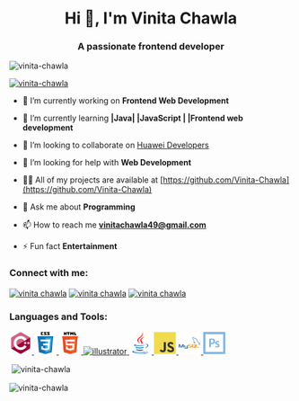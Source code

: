 <h1 align="center">Hi 👋, I'm Vinita Chawla</h1>
<h3 align="center">A passionate frontend developer</h3>

<p align="left"> <img src="https://komarev.com/ghpvc/?username=vinita-chawla&label=Profile%20views&color=0e75b6&style=flat" alt="vinita-chawla" /> </p>

<p align="left"> <a href="https://github.com/ryo-ma/github-profile-trophy"><img src="https://github-profile-trophy.vercel.app/?username=vinita-chawla" alt="vinita-chawla" /></a> </p>

- 🔭 I’m currently working on **Frontend Web Development**

- 🌱 I’m currently learning **|Java| |JavaScript | |Frontend web development**

- 👯 I’m looking to collaborate on [Huawei Developers](https://developer.huawei.com/consumer/en/)

- 🤝 I’m looking for help with **Web Development**

- 👨‍💻 All of my projects are available at [https://github.com/Vinita-Chawla](https://github.com/Vinita-Chawla)

- 💬 Ask me about **Programming**

- 📫 How to reach me **vinitachawla49@gmail.com**

- ⚡ Fun fact **Entertainment**

<h3 align="left">Connect with me:</h3>
<p align="left">
<a href="https://linkedin.com/in/vinita chawla" target="blank"><img align="center" src="https://raw.githubusercontent.com/rahuldkjain/github-profile-readme-generator/master/src/images/icons/Social/linked-in-alt.svg" alt="vinita chawla" height="30" width="40" /></a>
<a href="https://fb.com/vinita chawla" target="blank"><img align="center" src="https://raw.githubusercontent.com/rahuldkjain/github-profile-readme-generator/master/src/images/icons/Social/facebook.svg" alt="vinita chawla" height="30" width="40" /></a>
<a href="https://instagram.com/vinita chawla" target="blank"><img align="center" src="https://raw.githubusercontent.com/rahuldkjain/github-profile-readme-generator/master/src/images/icons/Social/instagram.svg" alt="vinita chawla" height="30" width="40" /></a>
</p>

<h3 align="left">Languages and Tools:</h3>
<p align="left"> <a href="https://www.w3schools.com/cpp/" target="_blank" rel="noreferrer"> <img src="https://raw.githubusercontent.com/devicons/devicon/master/icons/cplusplus/cplusplus-original.svg" alt="cplusplus" width="40" height="40"/> </a> <a href="https://www.w3schools.com/css/" target="_blank" rel="noreferrer"> <img src="https://raw.githubusercontent.com/devicons/devicon/master/icons/css3/css3-original-wordmark.svg" alt="css3" width="40" height="40"/> </a> <a href="https://www.w3.org/html/" target="_blank" rel="noreferrer"> <img src="https://raw.githubusercontent.com/devicons/devicon/master/icons/html5/html5-original-wordmark.svg" alt="html5" width="40" height="40"/> </a> <a href="https://www.adobe.com/in/products/illustrator.html" target="_blank" rel="noreferrer"> <img src="https://www.vectorlogo.zone/logos/adobe_illustrator/adobe_illustrator-icon.svg" alt="illustrator" width="40" height="40"/> </a> <a href="https://www.java.com" target="_blank" rel="noreferrer"> <img src="https://raw.githubusercontent.com/devicons/devicon/master/icons/java/java-original.svg" alt="java" width="40" height="40"/> </a> <a href="https://developer.mozilla.org/en-US/docs/Web/JavaScript" target="_blank" rel="noreferrer"> <img src="https://raw.githubusercontent.com/devicons/devicon/master/icons/javascript/javascript-original.svg" alt="javascript" width="40" height="40"/> </a> <a href="https://www.mysql.com/" target="_blank" rel="noreferrer"> <img src="https://raw.githubusercontent.com/devicons/devicon/master/icons/mysql/mysql-original-wordmark.svg" alt="mysql" width="40" height="40"/> </a> <a href="https://www.photoshop.com/en" target="_blank" rel="noreferrer"> <img src="https://raw.githubusercontent.com/devicons/devicon/master/icons/photoshop/photoshop-line.svg" alt="photoshop" width="40" height="40"/> </a> </p>

<!-- <p><img align="left" src="https://github-readme-stats.vercel.app/api/top-langs?username=vinita-chawla&show_icons=true&locale=en&layout=compact" alt="vinita-chawla" /></p> -->

<p>&nbsp;<img align="center" src="https://github-readme-stats.vercel.app/api?username=vinita-chawla&show_icons=true&locale=en" alt="vinita-chawla" /></p>

<p><img align="center" src="https://github-readme-streak-stats.herokuapp.com/?user=vinita-chawla&" alt="vinita-chawla" /></p>

